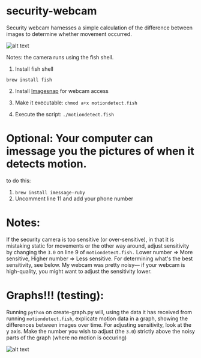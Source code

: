 # security-webcam

Security webcam harnesses a simple calculation of the difference between images to determine whether movement occurred.

![alt text](https://calhat.com/security-camera.png "The security camera detects a man fiddling on a computer")

Notes: the camera runs using the fish shell. 

1. Install fish shell

```brew install fish```

2. Install [Imagesnap](https://github.com/rharder/imagesnap) for webcam access

3. Make it executable: ```chmod a+x motiondetect.fish```

4. Execute the script: ```./motiondetect.fish```

# Optional: Your computer can imessage you the pictures of when it detects motion.
to do this:
1. ```brew install imessage-ruby```
2. Uncomment line 11 and add your phone number

# Notes:

If the security camera is too sensitive (or over-sensitive), in that it is mistaking static for movements or the other way around, adjust sensitivity by changing the ```3.0``` on line 9 of ```motiondetect.fish.``` Lower number => More sensitive, Higher number => Less sensitive. For determining what's the best sensitivity, see below. My webcam was pretty noisy— if your webcam is high-quality, you might want to adjust the sensitivity lower.

# Graphs!!! (testing):
Running ```python``` on create-graph.py will, using the data it has received from running ```motiondetect.fish```, explicate motion data in a graph, showing the differences between images over time. For adjusting sensitivity, look at the y axis. Make the number you wish to adjust (the ```3.0```) strictly above the noisy parts of the graph (where no motion is occuring)

![alt text](https://calhat.com/graph.png "graph")

